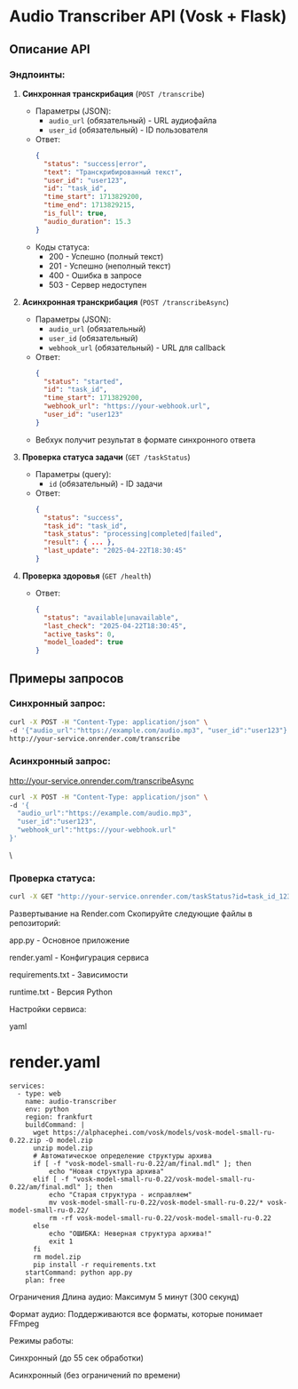 # Audio Transcriber API (Vosk + Flask)

## Описание API

### Эндпоинты:

1. **Синхронная транскрибация** (`POST /transcribe`)
   - Параметры (JSON):
     - `audio_url` (обязательный) - URL аудиофайла
     - `user_id` (обязательный) - ID пользователя
   - Ответ:
     ```json
     {
       "status": "success|error",
       "text": "Транскрибированный текст",
       "user_id": "user123",
       "id": "task_id",
       "time_start": 1713829200,
       "time_end": 1713829215,
       "is_full": true,
       "audio_duration": 15.3
     }
     ```
   - Коды статуса:
     - 200 - Успешно (полный текст)
     - 201 - Успешно (неполный текст)
     - 400 - Ошибка в запросе
     - 503 - Сервер недоступен

2. **Асинхронная транскрибация** (`POST /transcribeAsync`)
   - Параметры (JSON):
     - `audio_url` (обязательный)
     - `user_id` (обязательный)
     - `webhook_url` (обязательный) - URL для callback
   - Ответ:
     ```json
     {
       "status": "started",
       "id": "task_id",
       "time_start": 1713829200,
       "webhook_url": "https://your-webhook.url",
       "user_id": "user123"
     }
     ```
   - Вебхук получит результат в формате синхронного ответа

3. **Проверка статуса задачи** (`GET /taskStatus`)
   - Параметры (query):
     - `id` (обязательный) - ID задачи
   - Ответ:
     ```json
     {
       "status": "success",
       "task_id": "task_id",
       "task_status": "processing|completed|failed",
       "result": { ... },
       "last_update": "2025-04-22T18:30:45"
     }
     ```

4. **Проверка здоровья** (`GET /health`)
   - Ответ:
     ```json
     {
       "status": "available|unavailable",
       "last_check": "2025-04-22T18:30:45",
       "active_tasks": 0,
       "model_loaded": true
     }
     ```

## Примеры запросов

### Синхронный запрос:
```bash
curl -X POST -H "Content-Type: application/json" \
-d '{"audio_url":"https://example.com/audio.mp3", "user_id":"user123"}' \
http://your-service.onrender.com/transcribe
```

### Асинхронный запрос:
http://your-service.onrender.com/transcribeAsync
```bash
curl -X POST -H "Content-Type: application/json" \
-d '{
  "audio_url":"https://example.com/audio.mp3",
  "user_id":"user123",
  "webhook_url":"https://your-webhook.url"
}'
```
 \

### Проверка статуса:
```bash
curl -X GET "http://your-service.onrender.com/taskStatus?id=task_id_123"
```

Развертывание на Render.com
Скопируйте следующие файлы в репозиторий:

app.py - Основное приложение

render.yaml - Конфигурация сервиса

requirements.txt - Зависимости

runtime.txt - Версия Python

Настройки сервиса:

yaml
# render.yaml
```
services:
  - type: web
    name: audio-transcriber
    env: python
    region: frankfurt
    buildCommand: |
      wget https://alphacephei.com/vosk/models/vosk-model-small-ru-0.22.zip -O model.zip
      unzip model.zip
      # Автоматическое определение структуры архива
      if [ -f "vosk-model-small-ru-0.22/am/final.mdl" ]; then
          echo "Новая структура архива"
      elif [ -f "vosk-model-small-ru-0.22/vosk-model-small-ru-0.22/am/final.mdl" ]; then
          echo "Старая структура - исправляем"
          mv vosk-model-small-ru-0.22/vosk-model-small-ru-0.22/* vosk-model-small-ru-0.22/
          rm -rf vosk-model-small-ru-0.22/vosk-model-small-ru-0.22
      else
          echo "ОШИБКА: Неверная структура архива!"
          exit 1
      fi
      rm model.zip
      pip install -r requirements.txt
    startCommand: python app.py
    plan: free
```

Ограничения
Длина аудио: Максимум 5 минут (300 секунд)

Формат аудио: Поддерживаются все форматы, которые понимает FFmpeg

Режимы работы:

Синхронный (до 55 сек обработки)

Асинхронный (без ограничений по времени)
